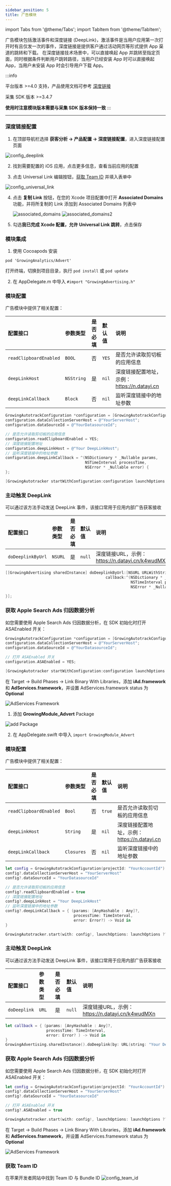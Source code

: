 ```yaml
---
sidebar_position: 5
title: 广告模块
---
```


import Tabs from '@theme/Tabs';
import TabItem from '@theme/TabItem';

广告模块包括激活事件和深度链接 (DeepLink)，激活事件是当用户应用第一次打开时有且仅发一次的事件，深度链接是提供客户通过活动网页等形式提供 App 渠道的跳转和下载。 在深度链接技术场景中，可以直接唤起 App 并跳转至指定页面，同时根据条件判断用户跳转路径，当用户已经安装 App 时可以直接唤起 App，当用户未安装 App 时会引导用户下载 App。

:::info

平台版本 >=4.0 支持，产品使用文档可参考 [深度链接](https://docs.growingio.com/op-help/docs/4.0/product-manual/acquisition-analytics/acquisition-tracing/tracking-deeplink)

采集 SDK 版本 >=3.4.7

**使用时注意模块版本需要与采集 SDK 版本保持一致**
:::

--------


### 深度链接配置

1. 在顶部导航栏选择 **获客分析 -> 产品配置 -> 深度链接配置**，进入深度链接配置页面

  ![config_deeplink](./../../../static/img/common/product_config_deeplink.png)

2. 找到需要配置的 iOS 应用，点击更多信息，查看当前应用的配置

3. 点击 Universal Link 编辑按钮，[获取 Team ID](/docs/ios/modules/Advert%20Module#获取-team-id) 并填入表单中

  ![config_universal_link](./../../../static/img/ios/config_universal_link.png)

4. 点击 **复制 Link** 按钮，在您的 Xcode 项目配置中打开 **Associated Domains** 功能，并将所复制的 Link 添加到 Associated Domains 列表中

   ![associated_domains](./../../../static/img/ios/associated_domains.png)
   ![associated_domains2](./../../../static/img/ios/associated_domains2.png)


5. 勾选**我已完成 Xcode 配置，允许 Universal Link 跳转**，点击保存


### 模块集成

<Tabs>
  <TabItem value="cocoapods" label="Cocoapods集成" default>

1. 使用 Cocoapods 安装

```shell
pod 'GrowingAnalytics/Advert'
```

打开终端，切换到项目目录，执行 `pod install` 或 `pod update`

2. 在 AppDelegate.m 中导入 `#import "GrowingAdvertising.h"`

### 模块配置

广告模块中提供了相关配置：

| 配置接口               | 参数类型   | 是否必填 | 默认值 | 说明                         |
| :--------------------- | :--------- | :------: | :----- | :--------------------------- |
| `readClipboardEnabled` | `BOOL`     |    否    | `YES`  | 是否允许读取剪切板的应用信息 |
| `deepLinkHost`         | `NSString` |    是    | `nil`  | 深度链接配置地址，示例：https://n.datayi.cn   |
| `deepLinkCallback`     | `Block`    |    否    | `nil`  | 监听深度链接中的地址参数     |

```objectivec
GrowingAutotrackConfiguration *configuration = [GrowingAutotrackConfiguration configurationWithProjectId:@"YourAccountId"];
configuration.dataCollectionServerHost = @"YourServerHost";
configuration.dataSourceId = @"YourDatasourceId";

// 是否允许读取剪切板的应用信息
configuration.readClipboardEnabled = YES;
// 深度链接配置地址
configuration.deepLinkHost = @"Your DeepLinkHost";
// 监听深度链接中的地址参数
configuration.deepLinkCallback = ^(NSDictionary * _Nullable params, 
                                   NSTimeInterval processTime, 
                                   NSError * _Nullable error) {
};

[GrowingAutotracker startWithConfiguration:configuration launchOptions:launchOptions];
```

### 主动触发 DeepLink

可以通过该方法手动发送 DeepLink 事件，该接口常用于应用内部广告获客接收

| 配置接口                    | 参数类型         | 是否必填 | 默认值 | 说明
| :-------------------------   | :------         | :----:  |:------  |:------| 
| `doDeeplinkByUrl` | `NSURL`       | 是      | `null`  | 深度链接URL，示例：https://n.datayi.cn/k4wudMXn  |

```objectivec
[[GrowingAdvertising sharedInstance] doDeeplinkByUrl:[NSURL URLWithString:@"Your DeepLinkUrl"]
                                            callback:^(NSDictionary * _Nullable params,
                                                       NSTimeInterval processTime,
                                                       NSError * _Nullable error) {
        
}];
```

### 获取 Apple Search Ads 归因数据分析

如您需要使用 Apple Search Ads 归因数据分析，在 SDK 初始化时打开 ASAEnabled 开关：

```objectivec
GrowingAutotrackConfiguration *configuration = [GrowingAutotrackConfiguration configurationWithProjectId:@"YourAccountId"];
configuration.dataCollectionServerHost = @"YourServerHost";
configuration.dataSourceId = @"YourDatasourceId";

// 打开 ASAEnabled 开关
configuration.ASAEnabled = YES;

[GrowingAutotracker startWithConfiguration:configuration launchOptions:launchOptions];
```

在 Target -> Build Phases -> Link Binary With Libraries，添加 **iAd.framework** 和 **AdServices.framework**，并设置 AdServices.framework status 为 **Optional**

![AdServices Framework](./../../../static/img/ios/adservices_framework.png)

  </TabItem>
  <TabItem value="swiftPM" label="Swift Package Manager集成">

1. 添加 **GrowingModule_Advert** Package

![add Package](./../../../static/img/ios/add_package_advert.png)

2. 在 AppDelegate.swift 中导入 `import GrowingModule_Advert`

### 模块配置

广告模块中提供了相关配置：

| 配置接口               | 参数类型   | 是否必填 | 默认值 | 说明                         |
| :--------------------- | :--------- | :------: | :----- | :--------------------------- |
| `readClipboardEnabled` | `Bool`     |    否    | `true` | 是否允许读取剪切板的应用信息 |
| `deepLinkHost`         | `String`   |    是    | `nil`  | 深度链接配置地址，示例：https://n.datayi.cn   |
| `deepLinkCallback`     | `Closures` |    否    | `nil`  | 监听深度链接中的地址参数     |

```swift
let config = GrowingAutotrackConfiguration(projectId: "YourAccountId")
config?.dataCollectionServerHost = "YourServerHost"
config?.dataSourceId = "YourDatasourceId"

// 是否允许读取剪切板的应用信息
config?.readClipboardEnabled = true
// 深度链接配置地址
config?.deepLinkHost = "Your DeepLinkHost"
// 监听深度链接中的地址参数
config?.deepLinkCallback = { (params: [AnyHashable : Any]?, 
                              processTime: TimeInterval, 
                              error: Error?) -> Void in
}

GrowingAutotracker.start(with: config!, launchOptions: launchOptions ?? [:])
```

### 主动触发 DeepLink

可以通过该方法手动发送 DeepLink 事件，该接口常用于应用内部广告获客接收

| 配置接口                    | 参数类型         | 是否必填 | 默认值 | 说明
| :-------------------------   | :------         | :----:  |:------  |:------| 
| `doDeeplink` | `URL`       | 是      | `null`  | 深度链接URL，示例：https://n.datayi.cn/k4wudMXn  |

```swift
let callback = { (params: [AnyHashable : Any]?, 
                  processTime: TimeInterval, 
                  error: Error? ) -> Void in
}
GrowingAdvertising.sharedInstance().doDeeplink(by: URL(string: "Your DeepLinkUrl")!, callback: callback)
```

### 获取 Apple Search Ads 归因数据分析

如您需要使用 Apple Search Ads 归因数据分析，在 SDK 初始化时打开 ASAEnabled 开关：

```swift
let config = GrowingAutotrackConfiguration(projectId: "YourAccountId")
config?.dataCollectionServerHost = "YourServerHost"
config?.dataSourceId = "YourDatasourceId"

// 打开 ASAEnabled 开关
config?.ASAEnabled = true

GrowingAutotracker.start(with: config!, launchOptions: launchOptions ?? [:])
```

在 Target -> Build Phases -> Link Binary With Libraries，添加 **iAd.framework** 和 **AdServices.framework**，并设置 AdServices.framework status 为 **Optional**

![AdServices Framework](./../../../static/img/ios/adservices_framework.png)

  </TabItem>
</Tabs>



### 获取 Team ID

在苹果开发者网站中找到 Team ID 与 Bundle ID
![config_team_id](./../../../static/img/ios/config_team_id.webp)
